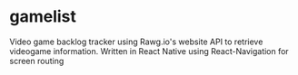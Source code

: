 # gamelist
Video game backlog tracker using Rawg.io's website API to retrieve videogame information. Written in React Native using React-Navigation for screen routing
